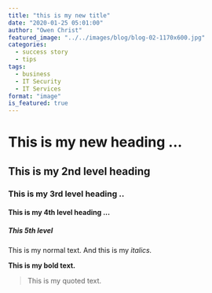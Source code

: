 ```yaml
---
title: "this is my new title"
date: "2020-01-25 05:01:00"
author: "Owen Christ"
featured_image: "../../images/blog/blog-02-1170x600.jpg"
categories:
  - success story
  - tips
tags:
  - business
  - IT Security
  - IT Services
format: "image"
is_featured: true
---
```


# This is my new heading ...

## This is my 2nd level heading

### This is my 3rd level heading ..

#### This is my 4th level heading ...

##### This 5th level

This is my normal text. And this is my _italics._

**This is my bold text.**

> This is my quoted text.
